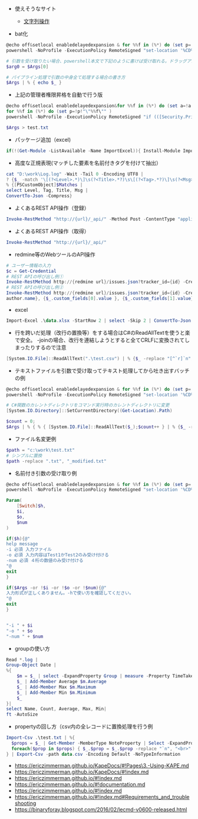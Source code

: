 
* 使えそうなサイト
  * [文字列操作](https://docs.microsoft.com/ja-jp/powershell/scripting/learn/deep-dives/everything-about-string-substitutions?view=powershell-7.1)


* bat化
```powershell
@echo off&setlocal enabledelayedexpansion & for %%f in (%*) do (set p=!p!"\"%%f\"" ) 
powershell -NoProfile -ExecutionPolicy RemoteSigned "set-location '%CD%';$s=[scriptblock]::create((gc \"%~f0\"|?{$_.readcount -gt2})-join\"`n\");&$s" !p!&goto:eof 

# 引数を受け取りたい場合、powershell本文で下記のように書けば受け取れる。ドラッグアンドドロップされたファイル名もちゃんと格納される
$arg0 = $Args[0]

# パイプライン処理で引数の中身全て処理する場合の書き方
$Args | % { echo $_ }

```

* 上記の管理者権限昇格を自動で行う版
```powershell
@echo off&setlocal enabledelayedexpansion&for %%f in (%*) do (set a=!a!\\\"%%f\\\" ) 
for %%f in (%*) do (set p=!p!"\"%%f\"" ) 
powershell -NoProfile -ExecutionPolicy RemoteSigned "if (([Security.Principal.WindowsPrincipal][Security.Principal.WindowsIdentity]::GetCurrent()).IsInRole([Security.Principal.WindowsBuiltInRole]::Administrator) -ne $true){Start-Process powershell -ArgumentList '-NoProfile -ExecutionPolicy RemoteSigned','cd %CD%;%~f0 !a!' -Verb RunAs -WindowStyle Hidden -Wait}else{set-location '%CD%';$s=[scriptblock]::create((gc \"%~f0\"|?{$_.readcount -gt3})-join\"`n\");&$s !p!}" &goto:eof 

$Args > test.txt

```

* パッケージ追加（excel)
```powershell
if(!(Get-Module -ListAvailable -Name ImportExcel)){ Install-Module ImportExcel -Scope CurrentUser -Force }
```

* 高度な正規表現(マッチした要素を名前付きタグを付けて抽出）
```powershell
cat "D:\work\Log.log" -Wait -Tail 0 -Encoding UTF8 |
? {$_ -match '\[(?<Level>.*)\]\s(?<Title>.*?)\s\[(?<Tag>.*?)\]\s(?<Msg>.*)'} |
% {[PSCustomObject]$Matches | 
select Level, Tag, Title, Msg | 
ConvertTo-Json -Compress}
```

* よくあるREST API操作（登録）
```powershell
Invoke-RestMethod "http://{url}/_api/" -Method Post -ContentType "application/json; charset=utf-8" -Body '{"name":"test","num":1}'
```

* よくあるREST API操作（取得）
```powershell
Invoke-RestMethod "http://{url}/_api/"
```

* redmine等のWebツールのAPI操作
```powershell
# ユーザー情報の入力
$c = Get-Credential
# REST APIの呼び出し例①
Invoke-RestMethod http://{redmine url}/issues.json?tracker_id={id} -Credential $c
# REST APIの呼び出し例②
Invoke-RestMethod http://{redmine url}/issues.json?tracker_id={id} -Credential $c | % issues | select {$_.
author.name}, {$_.custom_fields[0].value }, {$_.custom_fields[1].value}, description | Format-Table
```

* excel
```powershell
Import-Excel .\data.xlsx -StartRow 2 | select -Skip 2 | ConvertTo-Json
```

* 行を跨いだ処理（改行の置換等）をする場合はC#のReadAllTextを使うと楽で安全。 -joinの場合、改行を連結しようとすると全てCRLFに変換されてしまったりするので注意
```powershell
[System.IO.File]::ReadAllText(".\test.csv") | % {$_ -replace "[^`r]`n", "<br>"}
```
* テキストファイルを引数で受け取ってテキスト処理してから吐き出すバッチの例
```powershell
@echo off&setlocal enabledelayedexpansion & for %%f in (%*) do (set p=!p!"\"%%f\"" ) 
powershell -NoProfile -ExecutionPolicy RemoteSigned "set-location '%CD%';$s=[scriptblock]::create((gc \"%~f0\"|?{$_.readcount -gt2})-join\"`n\");&$s" !p!&goto:eof 

# C#関数のカレントディレクトリをコマンド実行時のカレントディレクトリに変更
[System.IO.Directory]::SetCurrentDirectory((Get-Location).Path)

$count = 0;
$Args | % { % { [System.IO.File]::ReadAllText($_);$count++ } | % {$_ -replace "[^`r]`n", "<br>"} > ("test{0}.csv" -f $count) }
```

* ファイル名変更例
```powershell
$path = "c:\work\test.txt"
# シンプルに置換
$path -replace ".txt", "_modified.txt"
```

* 名前付き引数の受け取り例
```powershell
@echo off&setlocal enabledelayedexpansion & for %%f in (%*) do (set p=!p!"\"%%f\"" ) 
powershell -NoProfile -ExecutionPolicy RemoteSigned "set-location '%CD%';$s=[scriptblock]::create((gc \"%~f0\"|?{$_.readcount -gt2})-join\"`n\");&$s" !p!&goto:eof 

Param(
	[Switch]$h,
	$i,
	$o, 
	$num
)

if($h){@"
help message
-i 必須 入力ファイル
-o 必須 入力内容はTest1かTest2のみ受け付ける
-num 必須 ４桁の数値のみ受け付ける
"@
exit
}

if($Args -or !$i -or !$o -or !$num){@"
入力形式が正しくありません。-hで使い方を確認してください。
"@
exit
}


"-i " + $i
"-o " + $o
"-num " + $num
```
* groupの使い方
```powershell
Read *.log |
Group-Object Date |
%{
    $m = $_ | select -ExpandProperty Group | measure -Property TimeTaken -Average -Maximum -Minimum
    $_ | Add-Member Average $m.Average
    $_ | Add-Member Max $m.Maximum
    $_ | Add-Member Min $m.Minimum
    $_
}|
select Name, Count, Average, Max, Min|
ft -AutoSize
```

* propertyの回し方（csv内の全レコードに置換処理を行う例
```powershell
Import-Csv .\test.txt | %{
  $props = $_ | Get-Member -MemberType NoteProperty | Select -ExpandProperty Name
  foreach($prop in $props) { $_.$prop = $_.$prop -replace "`n", "<br>" } $_
} | Export-Csv -path data.csv -Encoding Default -NoTypeInformation
```


* https://ericzimmerman.github.io/KapeDocs/#!Pages\3.-Using-KAPE.md
* https://ericzimmerman.github.io/KapeDocs/#!index.md
* https://ericzimmerman.github.io/#!index.md
* https://ericzimmerman.github.io/#!documentation.md
* https://ericzimmerman.github.io/#!index.md
* https://ericzimmerman.github.io/#!index.md#Requirements_and_troubleshooting
* https://binaryforay.blogspot.com/2016/02/lecmd-v0600-released.html


